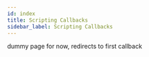 ```yaml
---
id: index
title: Scripting Callbacks
sidebar_label: Scripting Callbacks
---
```


dummy page for now, redirects to first callback